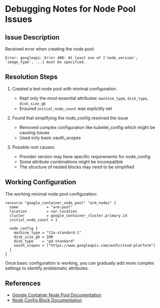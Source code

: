 # Debugging Notes for Node Pool Issues

## Issue Description

Received error when creating the node pool:

```
Error: googleapi: Error 400: At least one of ['node_version', 'image_type', ...] must be specified.
```

## Resolution Steps

1. Created a test node pool with minimal configuration
   - Kept only the most essential attributes: `machine_type`, `disk_type`, `disk_size_gb`
   - Ensured `initial_node_count` was explicitly set

2. Found that simplifying the node_config resolved the issue
   - Removed complex configuration like kubelet_config which might be causing issues
   - Used only basic oauth_scopes

3. Possible root causes:
   - Provider version may have specific requirements for node_config
   - Some attribute combinations might be incompatible
   - The structure of nested blocks may need to be simplified

## Working Configuration

The working minimal node pool configuration:

```hcl
resource "google_container_node_pool" "arm_nodes" {
  name             = "arm-pool"
  location         = var.location
  cluster          = google_container_cluster.primary.id
  initial_node_count = 1
  
  node_config {
    machine_type = "t2a-standard-1"
    disk_size_gb = 100
    disk_type    = "pd-standard"
    oauth_scopes = ["https://www.googleapis.com/auth/cloud-platform"]
  }
}
```

Once basic configuration is working, you can gradually add more complex settings to identify problematic attributes.

## References

- [Google Container Node Pool Documentation](https://registry.terraform.io/providers/hashicorp/google/latest/docs/resources/container_node_pool)
- [Node Config Block Documentation](https://registry.terraform.io/providers/hashicorp/google/latest/docs/resources/container_cluster#nested_node_config)
